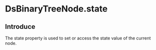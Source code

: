 # DsBinaryTreeNode.state

## Introduce

The state property is used to set or access the state value of the current node.
